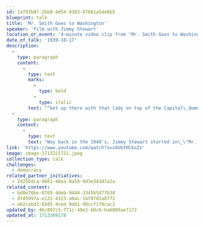 ```yaml
---
id: 1af03b07-2bb8-4d54-9303-07061a54e8b5
blueprint: talk
title: 'Mr. Smith Goes to Washington'
speaker: 'Film with Jimmy Stewart'
location_or_event: '4-minute video clip from "Mr. Smith Goes to Washington" (1939)'
date_of_talk: '1939-10-17'
description:
  -
    type: paragraph
    content:
      -
        type: text
        marks:
          -
            type: bold
          -
            type: italic
        text: "“Get up there with that lady on top of the Capital\_dome,\_that lady that stands for\_liberty! Take a look at this country through her.”"
  -
    type: paragraph
    content:
      -
        type: text
        text: "Way back in the 1940's, Jimmy Stewart starred in\_\"Mr. Smith Goes to Washington.\" Witness again in this short clip\_the relentless determination and passion with which he fought \_– \_right up to the last syllable of his voice \_– \_for freedom and\_democracy.\_"
link: 'https://www.youtube.com/watch?v=s6UbYHCkoZs'
image: image-1713221711.jpeg
collection_type: talk
challenges:
  - democracy
related_partner_initiatives:
  - 2d25bdca-0661-40ea-8a59-9d3e34107a2a
related_content:
  - bd8e76be-8769-4deb-94d4-3345b5477b38
  - 07d5997a-e133-4323-a9ac-1bf9702a0772
  - e62cabd3-6585-4ced-9dd1-90ccf1f8cac2
updated_by: 46c097c5-771c-49e2-b8c6-ba6009ae7172
updated_at: 1713309178
---
```

